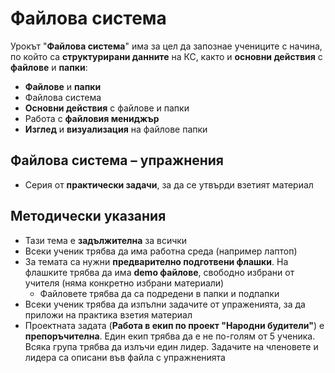 # Файлова система

Урокът "**Файлова система**" има за цел да запознае учениците с начина, по който са **структурирани данните** на КС, както и **основни действия** с **файлове** и **папки**:
 - **Файлове** и **папки**
 - Файлова система
 - **Основни действия** с файлове и папки
 - Работа с **файловия мениджър**
 - **Изглед** и **визуализация** на файлове папки

## Файлова система – упражнения
  - Серия от **практически задачи**, за да се утвърди взетият материал

## Методически указания
  - Тази тема е **задължителна** за всички
  - Всеки ученик трябва да има работна среда (например лаптоп)
  - За темата са нужни **предварително подготвени флашки**. На флашките трябва да има **demo файлове**, свободно избрани от учителя (няма конкретно избрани материали)
    - Файловете трябва да са подредени в папки и подпапки
  - Всеки ученик трябва да изпълни задачите от упраженията, за да приложи на практика взетия материал
  - Проектната задата (**Работа в екип по проект "Народни будители"**) е **препоръчителна**. Един екип трябва да е не по-голям от 5 ученика. Всяка група трябва да излъчи един лидер. Задачите на членовете и лидера са описани във файла с упражненията
